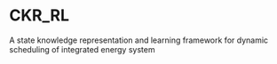 # CKR_RL
A state knowledge representation and learning framework for dynamic scheduling of integrated energy system
